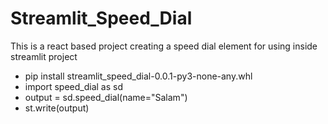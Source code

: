 # Streamlit_Speed_Dial
This is a react based project creating a speed dial element for using inside streamlit project

- pip install streamlit_speed_dial-0.0.1-py3-none-any.whl
- import speed_dial as sd
- output = sd.speed_dial(name="Salam")
- st.write(output)
